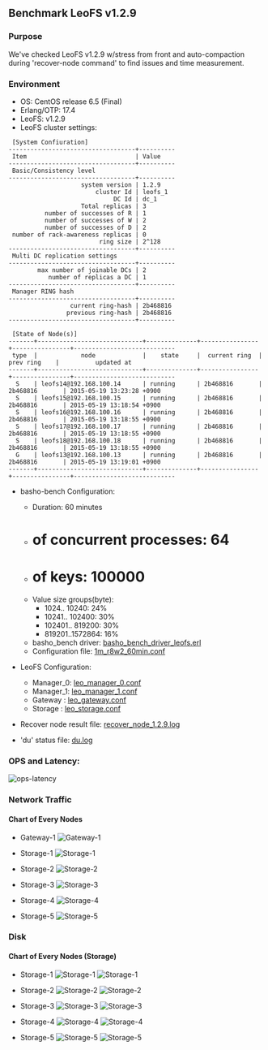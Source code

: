 ## Benchmark LeoFS v1.2.9

### Purpose
We've checked LeoFS v1.2.9 w/stress from front and auto-compaction during 'recover-node command' to find issues and time measurement.

### Environment

* OS: CentOS release 6.5 (Final)
* Erlang/OTP: 17.4
* LeoFS: v1.2.9
* LeoFS cluster settings:

```
 [System Confiuration]
-----------------------------------+----------
 Item                              | Value    
-----------------------------------+----------
 Basic/Consistency level
-----------------------------------+----------
                    system version | 1.2.9
                        cluster Id | leofs_1
                             DC Id | dc_1
                    Total replicas | 3
          number of successes of R | 1
          number of successes of W | 2
          number of successes of D | 2
 number of rack-awareness replicas | 0
                         ring size | 2^128
-----------------------------------+----------
 Multi DC replication settings
-----------------------------------+----------
        max number of joinable DCs | 2
           number of replicas a DC | 1
-----------------------------------+----------
 Manager RING hash
-----------------------------------+----------
                 current ring-hash | 2b468816
                previous ring-hash | 2b468816
-----------------------------------+----------

 [State of Node(s)]
-------+-----------------------------+--------------+----------------+----------------+----------------------------
 type  |            node             |    state     |  current ring  |   prev ring    |          updated at         
-------+-----------------------------+--------------+----------------+----------------+----------------------------
  S    | leofs14@192.168.100.14      | running      | 2b468816       | 2b468816       | 2015-05-19 13:23:28 +0900
  S    | leofs15@192.168.100.15      | running      | 2b468816       | 2b468816       | 2015-05-19 13:18:54 +0900
  S    | leofs16@192.168.100.16      | running      | 2b468816       | 2b468816       | 2015-05-19 13:18:55 +0900
  S    | leofs17@192.168.100.17      | running      | 2b468816       | 2b468816       | 2015-05-19 13:18:55 +0900
  S    | leofs18@192.168.100.18      | running      | 2b468816       | 2b468816       | 2015-05-19 13:18:55 +0900
  G    | leofs13@192.168.100.13      | running      | 2b468816       | 2b468816       | 2015-05-19 13:19:01 +0900
-------+-----------------------------+--------------+----------------+----------------+----------------------------

```

* basho-bench Configuration:
    * Duration: 60 minutes
    * # of concurrent processes: 64
    * # of keys: 100000
    * Value size groups(byte):
        *   1024..  10240: 24%
        *  10241.. 102400: 30%
        * 102401.. 819200: 30%
        * 819201..1572864: 16%
    * basho_bench driver: [basho_bench_driver_leofs.erl](https://github.com/leo-project/leofs/blob/develop/test/src/basho_bench_driver_leofs.erl)
    * Configuration file: [1m_r8w2_60min.conf](20150519_132356/1m_r8w2_60min.conf)

* LeoFS Configuration:
    * Manager_0: [leo_manager_0.conf](conf/leo_manager_0.conf)
    * Manager_1: [leo_manager_1.conf](conf/leo_manager_1.conf)
    * Gateway  : [leo_gateway.conf](conf/leo_gateway.conf)
    * Storage  : [leo_storage.conf](conf/leo_storage.conf)

* Recover node result file: [recover_node_1.2.9.log](recover_node_1.2.9.log)

* 'du' status file: [du.log](du.log)

### OPS and Latency:

![ops-latency](20150519_132356/summary.png)

### Network Traffic
#### Chart of Every Nodes

* Gateway-1
![Gateway-1](leofs13_20150519_132355/sar_1_20150519_132355_p1p1-if1.png)

* Storage-1
![Storage-1](leofs14_20150519_132355/sar_3_20150519_132355_p1p1-if1.png)

* Storage-2
![Storage-2](leofs15_20150519_132355/sar_3_20150519_132355_p1p1-if1.png)

* Storage-3
![Storage-3](leofs16_20150519_132355/sar_3_20150519_132355_p1p1-if1.png)

* Storage-4
![Storage-4](leofs17_20150519_132355/sar_3_20150519_132355_p1p1-if1.png)

* Storage-5
![Storage-5](leofs18_20150519_132355/sar_2_20150519_132355_p1p1-if1.png)


### Disk
#### Chart of Every Nodes (Storage)

* Storage-1
![Storage-1](leofs14_20150519_132355/sar_3_20150519_132355_dev8-16-t1.png)
![Storage-1](leofs14_20150519_132355/sar_3_20150519_132355_dev8-16-t2.png)

* Storage-2
![Storage-2](leofs15_20150519_132355/sar_3_20150519_132355_dev8-16-t1.png)
![Storage-2](leofs15_20150519_132355/sar_3_20150519_132355_dev8-16-t2.png)

* Storage-3
![Storage-3](leofs16_20150519_132355/sar_3_20150519_132355_dev8-16-t1.png)
![Storage-3](leofs16_20150519_132355/sar_3_20150519_132355_dev8-16-t2.png)

* Storage-4
![Storage-4](leofs17_20150519_132355/sar_3_20150519_132355_dev8-16-t1.png)
![Storage-4](leofs17_20150519_132355/sar_3_20150519_132355_dev8-16-t2.png)

* Storage-5
![Storage-5](leofs18_20150519_132355/sar_2_20150519_132355_dev8-16-t1.png)
![Storage-5](leofs18_20150519_132355/sar_2_20150519_132355_dev8-16-t2.png)

